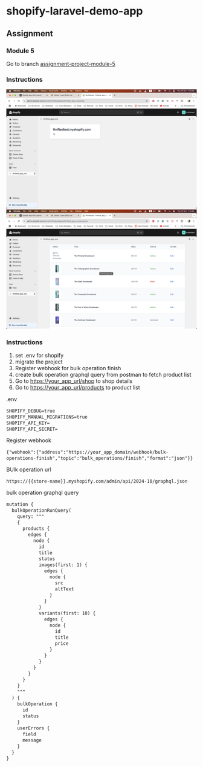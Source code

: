 # shopify-laravel-demo-app

## Assignment

### Module 5

Go to branch [assignment-project-module-5](https://github.com/shantudas/shopify-laravel-demo-app/tree/assignment-project-module-5)

### Instructions
![Shop Screenshot](https://raw.githubusercontent.com/shantudas/shopify-laravel-demo-app/screenshots/public/images/sc_shop.png)
![Products Screenshot](https://raw.githubusercontent.com/shantudas/shopify-laravel-demo-app/screenshots/public/images/sc_prducts.png)


### Instructions
1. set .env for shopify
2. migrate the project
3. Register webhook for bulk operation finish
4. create bulk operation graphql query from postman to fetch product list
5. Go to [https://your_app_url/shop](https://your_app_domain/shop) to shop details
6. Go to [https://your_app_url/products](https://your_app_domain/products) to product list

.env 
```
SHOPIFY_DEBUG=true
SHOPIFY_MANUAL_MIGRATIONS=true
SHOPIFY_API_KEY=
SHOPIFY_API_SECRET=
```
Register webhook 
```
{"webhook":{"address":"https://your_app_domain/webhook/bulk-operations-finish","topic":"bulk_operations/finish","format":"json"}}
```

BUlk operation url
```
https://{{store-name}}.myshopify.com/admin/api/2024-10/graphql.json
```

bulk operation graphql query
```
mutation {
  bulkOperationRunQuery(
    query: """
    {
      products {
        edges {
          node {
            id
            title
            status
            images(first: 1) {
              edges {
                node {
                  src
                  altText
                }
              }
            }
            variants(first: 10) {
              edges {
                node {
                  id
                  title
                  price
                }
              }
            }
          }
        }
      }
    }
    """
  ) {
    bulkOperation {
      id
      status
    }
    userErrors {
      field
      message
    }
  }
}

```
